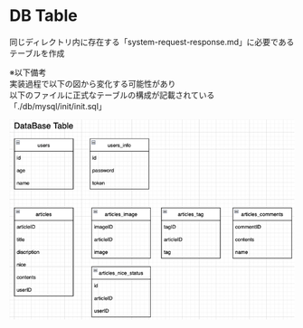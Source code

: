 #  DB Table
同じディレクトリ内に存在する「system-request-response.md」に必要であるテーブルを作成

※以下備考  
実装過程で以下の図から変化する可能性があり  
以下のファイルに正式なテーブルの構成が記載されている「./db/mysql/init/init.sql」

![ドメインモデル図](./images/table.png "ドメインモデル図")
